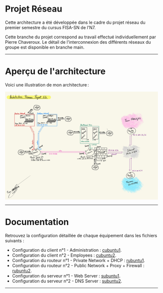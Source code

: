 # Projet Réseau

Cette architecture a été développée dans le cadre du projet réseau du premier semestre du cursus FISA-SN de l'N7.

Cette branche du projet correspond au travail effectué individuellement par Pierre Chaveroux. Le détail de l'interconnexion des différents réseaux du groupe est disponible en branche main.

---

# Aperçu de l'architecture

Voici une illustration de mon architecture :

![Network_Architecture](medias/pchaveroux_architecture.jpg)

---

# Documentation

Retrouvez la configuration détaillée de chaque équipement dans les fichiers suivants :
- Configuration du client n°1 - Administration : [cubuntu1](configuration_files/cubuntu1.md).
- Configuration du client n°2 - Employees : [cubuntu2](configuration_files/cubuntu2.md).
- Configuration du routeur n°1 - Private Network + DHCP : [rubuntu1](configuration_files/rubuntu1.md).
- Configuration du routeur n°2 - Public Network + Proxy + Firewall : [rubuntu2](configuration_files/rubuntu2.md).
- Configuration du serveur n°1 - Web Server : [subuntu1](configuration_files/subuntu1.md).
- Configuration du serveur n°2 - DNS Server : [subuntu2](configuration_files/subuntu2.md).

---



